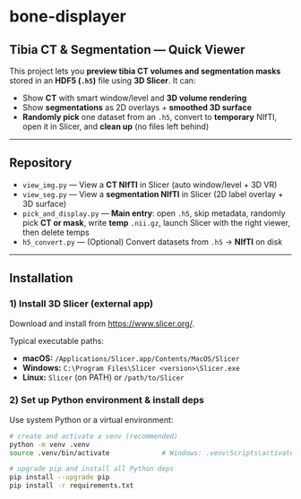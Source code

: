 # bone-displayer

## Tibia CT & Segmentation — Quick Viewer

This project lets you **preview tibia CT volumes and segmentation masks** stored in an **HDF5 (`.h5`)** file using **3D Slicer**. It can:

- Show **CT** with smart window/level and **3D volume rendering**
- Show **segmentations** as 2D overlays + **smoothed 3D surface**
- **Randomly pick** one dataset from an `.h5`, convert to **temporary** NIfTI, open it in Slicer, and **clean up** (no files left behind)

---

## Repository

- `view_img.py` — View a **CT NIfTI** in Slicer (auto window/level + 3D VR)
- `view_seg.py` — View a **segmentation NIfTI** in Slicer (2D label overlay + 3D surface)
- `pick_and_display.py` — **Main entry**: open `.h5`, skip metadata, randomly pick **CT or mask**, write **temp** `.nii.gz`, launch Slicer with the right viewer, then delete temps
- `h5_convert.py` — (Optional) Convert datasets from `.h5` → **NIfTI** on disk

---

## Installation

### 1) Install 3D Slicer (external app)
Download and install from <https://www.slicer.org/>.

Typical executable paths:
- **macOS:** `/Applications/Slicer.app/Contents/MacOS/Slicer`
- **Windows:** `C:\Program Files\Slicer <version>\Slicer.exe`
- **Linux:** `Slicer` (on PATH) or `/path/to/Slicer`

### 2) Set up Python environment & install deps
Use system Python or a virtual environment:

```bash
# create and activate a venv (recommended)
python -m venv .venv
source .venv/bin/activate             # Windows: .venv\Scripts\activate

# upgrade pip and install all Python deps
pip install --upgrade pip
pip install -r requirements.txt
